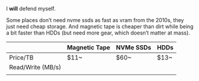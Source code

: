 I **will** defend myself.

Some places don’t need nvme ssds as fast as vram from the 2010s, they just need cheap storage. And magnetic tape is cheaper than dirt while being a bit faster than HDDs (but need more gear, which doesn’t matter at mass).

|                   | Magnetic Tape | NVMe SSDs | HDDs |
| ----------------- | ------------- | --------- | ---- |
| Price/TB          | $11~          | $60~      | $13~ |
| Read/Write (MB/s) |               |           |      |
|                   |               |           |      |
